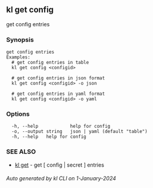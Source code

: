 ## kl get config

get config entries

### Synopsis

```
get config entries
Examples:
  # get config entries in table
  kl get config <configid>

  # get config entries in json format
  kl get config <configid> -o json

  # get config entries in yaml format
  kl get config <configid> -o yaml

```

### Options

```
  -h, --help            help for config
  -o, --output string   json | yaml (default "table")
  -h, --help   help for config
```

### SEE ALSO

* [kl get](kl_get.md)  - get [ config | secret ] entries

###### Auto generated by kl CLI on 1-January-2024
